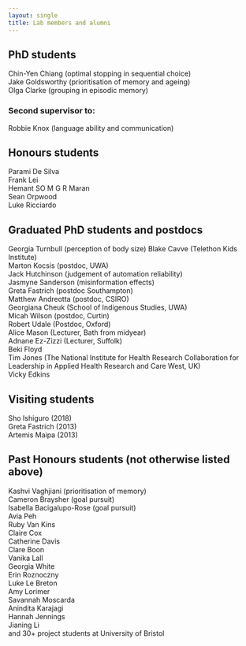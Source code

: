 ```yaml
---
layout: single
title: Lab members and alumni
---
```


## PhD students ##

Chin-Yen Chiang (optimal stopping in sequential choice)  
Jake Goldsworthy (prioritisation of memory and ageing)  
Olga Clarke (grouping in episodic memory)  

### Second supervisor to: ###
   
Robbie Knox (language ability and communication)  

## Honours students ##

Parami De Silva  
Frank Lei  
Hemant SO M G R Maran  
Sean Orpwood  
Luke Ricciardo  

## Graduated PhD students and postdocs ##

Georgia Turnbull (perception of body size) 
Blake Cavve (Telethon Kids Institute)  
Marton Kocsis (postdoc, UWA)  
Jack Hutchinson (judgement of automation reliability)  
Jasmyne Sanderson (misinformation effects)  
Greta Fastrich (postdoc Southampton)  
Matthew Andreotta (postdoc, CSIRO)  
Georgiana Cheuk  (School of Indigenous Studies, UWA)  
Micah Wilson (postdoc, Curtin)  
Robert Udale (Postdoc, Oxford)   
Alice Mason (Lecturer, Bath from midyear)  
Adnane Ez-Zizzi  (Lecturer, Suffolk)  
Beki Floyd  
Tim Jones (The National Institute for Health Research Collaboration for Leadership in Applied Health Research and Care West, UK)  
Vicky Edkins

## Visiting students ##

Sho Ishiguro (2018)  
Greta Fastrich (2013)  
Artemis Maipa (2013)  

## Past Honours students (not otherwise listed above) ##

Kashvi Vaghjiani (prioritisation of memory)  
Cameron Braysher (goal pursuit)   
Isabella Bacigalupo-Rose (goal pursuit)  
Avia Peh  
Ruby Van Kins  
Claire Cox  
Catherine Davis  
Clare Boon  
Vanika Lall  
Georgia White  
Erin Roznoczny  
Luke Le Breton  
Amy Lorimer  
Savannah Moscarda  
Anindita Karajagi  
Hannah Jennings  
Jianing Li  
and 30+ project students at University of Bristol
